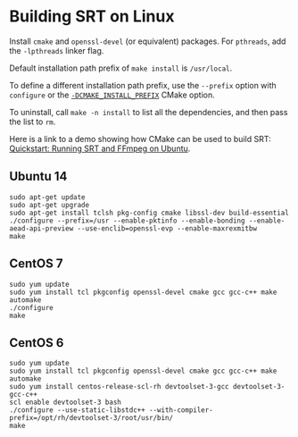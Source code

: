 # Building SRT on Linux

Install `cmake` and `openssl-devel` (or equivalent) packages. For `pthreads`, add
the `-lpthreads` linker flag.

Default installation path prefix of `make install` is `/usr/local`.

To define a different installation path prefix, use the `--prefix` option with `configure`
or the [`-DCMAKE_INSTALL_PREFIX`](https://cmake.org/cmake/help/v3.0/variable/CMAKE_INSTALL_PREFIX.html) CMake option.

To uninstall, call `make -n install` to list all the dependencies, and then pass the list to `rm`.

Here is a link to a demo showing how CMake can be used to build SRT:
[Quickstart: Running SRT and FFmpeg on Ubuntu](https://www.youtube.com/watch?v=XOtUOVhussc&t=5s).

## Ubuntu 14

```shell
sudo apt-get update
sudo apt-get upgrade
sudo apt-get install tclsh pkg-config cmake libssl-dev build-essential
./configure --prefix=/usr --enable-pktinfo --enable-bonding --enable-aead-api-preview --use-enclib=openssl-evp --enable-maxrexmitbw
make
```

## CentOS 7

```shell
sudo yum update
sudo yum install tcl pkgconfig openssl-devel cmake gcc gcc-c++ make automake
./configure
make
```

## CentOS 6

```shell
sudo yum update
sudo yum install tcl pkgconfig openssl-devel cmake gcc gcc-c++ make automake
sudo yum install centos-release-scl-rh devtoolset-3-gcc devtoolset-3-gcc-c++
scl enable devtoolset-3 bash
./configure --use-static-libstdc++ --with-compiler-prefix=/opt/rh/devtoolset-3/root/usr/bin/
make
```
